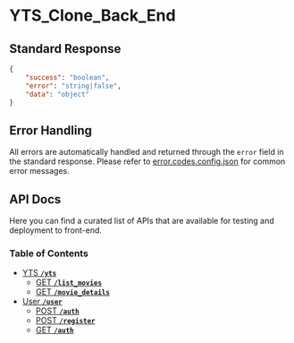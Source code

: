 # YTS_Clone_Back_End

## Standard Response

```json
{
    "success": "boolean",
    "error": "string|false",
    "data": "object"
}
```

## Error Handling

All errors are automatically handled and returned through the `error` field in the standard response. Please refer to [error.codes.config.json](/src/configs/error.codes.config.json) for common error messages.

## API Docs

Here you can find a curated list of APIs that are available for testing and deployment to front-end.

### Table of Contents

-   [YTS **`/yts`**](/docs/routes/yts.route.docs.md)
    -   [GET **`/list_movies`**](/docs/routes/yts.route.docs.md#list-movies)
    -   [GET **`/movie_details`**](/docs/routes/yts.route.docs.md#movie-details)
-   [User **`/user`**](/docs/routes/user.route.docs.md)
    -   [POST **`/auth`**](/docs/routes/user.route.docs.md#login)
    -   [POST **`/register`**](/docs/routes/user.route.docs.md#register)
    -   [GET **`/auth`**](/docs/routes/user.route.docs.md#auth)
